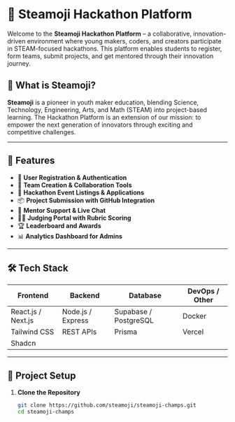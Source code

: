 # 🚀 Steamoji Hackathon Platform

Welcome to the **Steamoji Hackathon Platform** – a collaborative, innovation-driven environment where young makers, coders, and creators participate in STEAM-focused hackathons. This platform enables students to register, form teams, submit projects, and get mentored through their innovation journey.

## 🧠 What is Steamoji?

**Steamoji** is a pioneer in youth maker education, blending Science, Technology, Engineering, Arts, and Math (STEAM) into project-based learning. The Hackathon Platform is an extension of our mission: to empower the next generation of innovators through exciting and competitive challenges.

---

## 🌟 Features

- 🔐 **User Registration & Authentication**
- 👥 **Team Creation & Collaboration Tools**
- 📝 **Hackathon Event Listings & Applications**
- 📦 **Project Submission with GitHub Integration**
- 💬 **Mentor Support & Live Chat**
- 🧑‍⚖️ **Judging Portal with Rubric Scoring**
- 🏆 **Leaderboard and Awards**
- 📊 **Analytics Dashboard for Admins**

---

## 🛠️ Tech Stack

| Frontend       | Backend         | Database      | DevOps / Other         |
|----------------|------------------|----------------|-------------------------|
| React.js / Next.js | Node.js / Express | Supabase / PostgreSQL | Docker |
| Tailwind CSS   | REST APIs        | Prisma | Vercel|
| Shadcn | 

---

## 🚧 Project Setup

1. **Clone the Repository**
   ```bash
   git clone https://github.com/steamoji/steamoji-champs.git
   cd steamoji-champs
